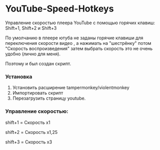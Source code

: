 # YouTube-Speed-Hotkeys

Управление скоростью плеера YouTube с помощью горячих клавиш: Shift+1, Shift+2 и Shift+3

По умолчанию в плеере ютуба не заданы горячие клавиши для переключения скорости видео , а нажимать на "шестрёнку" потом "Скорость воспроизведения" затем выбрать скорость это не очень удобно (лично для меня).

Поэтому и был создан скрипт.

### Установка
1. Установить расширение tampermonkey/violentmonkey
2. Импортировать скрипт
3. Перезагрузить страницу youtube. 

### Управление скоростью:

shift+1 = Скорость x1

shift+2 = Скорость x1,25

shift+3 = Скорость x3
